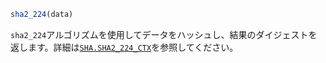 ```julia
sha2_224(data)
```

`sha2_224`アルゴリズムを使用してデータをハッシュし、結果のダイジェストを返します。詳細は[`SHA.SHA2_224_CTX`](@ref)を参照してください。
